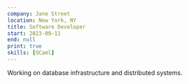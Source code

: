 ```yaml
---
company: Jane Street
location: New York, NY
title: Software Developer
start: 2023-09-11
end: null
print: true
skills: [OCaml]
---
```


Working on database infrastructure and distributed systems.
